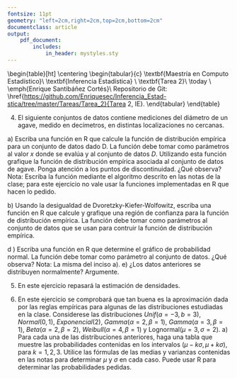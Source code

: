 ```yaml
---
fontsize: 11pt
geometry: "left=2cm,right=2cm,top=2cm,bottom=2cm"
documentclass: article
output:
    pdf_document:
        includes:
            in_header: mystyles.sty
---
```

\begin{table}[ht]
\centering
\begin{tabular}{c}
\textbf{Maestría en Computo Estadístico}\\
\textbf{Inferencia Estadística} \\
\textbf{Tarea 2}\\
\today \\
\emph{Enrique Santibáñez Cortés}\\
Repositorio de Git: \href{https://github.com/Enriquesec/Inferencia_Estad-stica/tree/master/Tareas/Tarea_2}{Tarea 2, IE}.
\end{tabular}
\end{table}

4. El siguiente conjuntos de datos contiene mediciones del diámetro de un agave, medido en decímetros, en distintas localizaciones no cercanas.

a) Escriba una función en R que calcule la función de distribución empírica para un conjunto de datos dado D. La función debe tomar como parámetros al valor $x$ donde se evalúa y al conjunto de datos $D$. Utilizando esta función grafique la función de distribución empírica asociada al conjunto de datos de agave. Ponga atención a los puntos de discontinuidad. ¿Qué observa? Nota: Escriba la función mediante el algoritmo descrito en las notas de la clase; para este ejercicio no vale usar la funciones implementadas en R que hacen lo
pedido.

b) Usando la desigualdad de Dvoretzky-Kiefer-Wolfowitz, escriba una función en R que calcule y grafique una región de confianza para la función de distribución empírica. La función debe tomar como parámetros al conjunto de datos que se usan para contruir la función de distribución empírica.



d ) Escriba una función en R que determine el gráfico de probabilidad normal. La función debe tomar como parámetro al conjunto de datos. ¿Qué observa? Nota: La misma del inciso a).
e) ¿Los datos anteriores se distribuyen normalmente? Argumente.

5. En este ejercicio repasará la estimación de densidades.



8. En este ejercicio se comprobará que tan buena es la aproximación dada por las reglas empíricas para algunas de las distribuciones estudiadas en la clase. Considerese las distribuciones $Unif(a = −3, b = 3)$, $Normal(0, 1)$, $Exponencial(2)$, $Gamma(\alpha= 2, \beta = 1)$, $Gamma(\alpha=3, \beta= 1)$, $Beta(\alpha= 2, \beta= 2)$, $Weibull(\alpha= 4, \beta= 1)$ y Lognormal$(\mu = 3, \sigma = 2)$.
a) Para cada una de las distribuciones anteriores, haga una tabla que muestre las probabilidades contenidas en los intervalos $(\mu − k\sigma, \mu + k\sigma)$, para $k = 1, 2, 3$. Utilice las fórmulas de las medias y varianzas contenidas en las notas para determinar $\mu$ y $\sigma$ en cada caso. Puede usar R para determinar las probabilidades pedidas.




